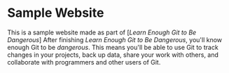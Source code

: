 # Sample Website
This is a sample website made as part of [*Learn
Enough Git to Be
Dangerous*]
After finishing *Learn Enough Git to Be
Dangerous*, you'll know enough Git
to be *dangerous*. This means you'll be able to
use Git to track changes in
your projects, back up data, share your work with
others, and collaborate
with programmers and other users of Git.
